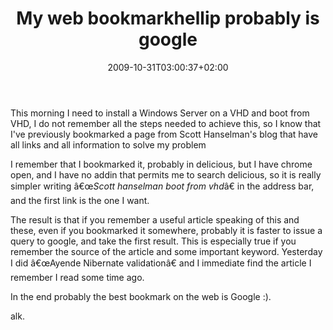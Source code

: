 ﻿---
title: "My web bookmarkhellip probably is google"
description: ""
date: 2009-10-31T03:00:37+02:00
draft: false
tags: [General]
categories: [General]
---
This morning I need to install a Windows Server on a VHD and boot from VHD, I do not remember all the steps needed to achieve this, so I know that I've previously bookmarked a page from Scott Hanselman's blog that have all links and all information to solve my problem

I remember that I bookmarked it, probably in delicious, but I have chrome open, and I have no addin that permits me to search delicious, so it is really simpler writing â€œ*Scott hanselman boot from vhd*â€ in the address bar, and the first link is the one I want.

The result is that if you remember a useful article speaking of this and these, even if you bookmarked it somewhere, probably it is faster to issue a query to google, and take the first result. This is especially true if you remember the source of the article and some important keyword. Yesterday I did â€œAyende Nibernate validationâ€ and I immediate find the article I remember I read some time ago.

In the end probably the best bookmark on the web is Google :).

alk.
